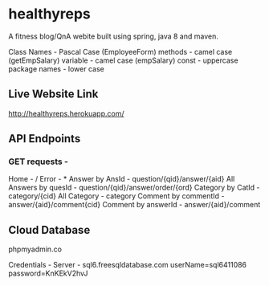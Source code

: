 # healthyreps

A fitness blog/QnA webite built using spring, java 8 and maven.

Class Names - Pascal Case (EmployeeForm)
methods - camel case (getEmpSalary)
variable - camel case (empSalary)
const - uppercase
package names - lower case

## Live Website Link

http://healthyreps.herokuapp.com/

## API Endpoints

### GET requests -
Home - /
Error - \*
Answer by AnsId - question/{qid}/answer/{aid}
All Answers by quesId - question/{qid}/answer/order/{ord}
Category by CatId - category/{cid}
All Category - category
Comment by commentId - answer/{aid}/comment{cid}
Comment by answerId  - answer/{aid}/comment

## Cloud Database
phpmyadmin.co

Credentials - 
Server - sql6.freesqldatabase.com
userName=sql6411086
password=KnKEkV2hvJ
